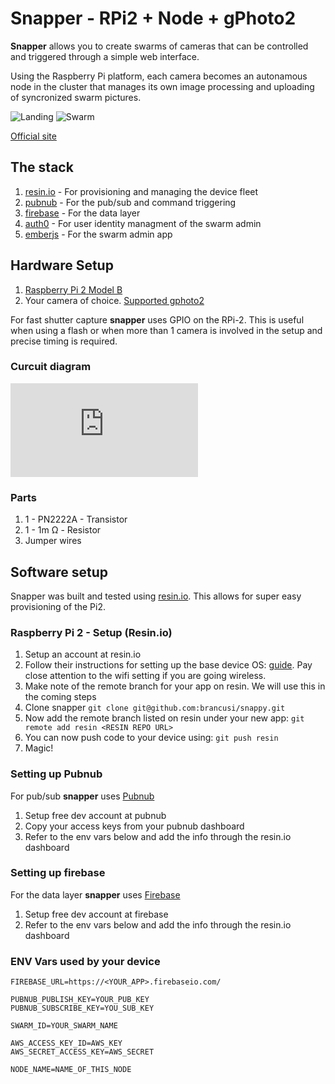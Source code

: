# Snapper - RPi2 + Node + gPhoto2

__Snapper__ allows you to create swarms of cameras that can be controlled and triggered through a simple web interface.

Using the Raspberry Pi platform, each camera becomes an autonamous node in the cluster that manages its own image processing and uploading of syncronized swarm pictures.

![Landing](http://wildsnapper.s3.amazonaws.com/Screen%20Shot%202015-08-16%20at%209.17.04%20PM.png)
![Swarm](http://wildsnapper.s3.amazonaws.com/Screen%20Shot%202015-08-16%20at%209.17.20%20PM.png)

[Official site](http://brancusi.github.io/snappy/)

## The stack

1. [resin.io](http://resin.io/) - For provisioning and managing the device fleet
1. [pubnub](https://www.pubnub.com/) - For the pub/sub and command triggering
1. [firebase](https://www.firebase.com/) - For the data layer
1. [auth0](https://auth0.com/) - For user identity managment of the swarm admin
1. [emberjs](https://emberjs.com/) - For the swarm admin app

## Hardware Setup

1. [Raspberry Pi 2 Model B](https://www.raspberrypi.org/products/raspberry-pi-2-model-b/)
1. Your camera of choice. [Supported gphoto2](http://www.gphoto.org/doc/remote/)

For fast shutter capture __snapper__ uses GPIO on the RPi-2. This is useful when using a flash or when more than 1 camera is involved in the setup and precise timing is required.

### Curcuit diagram

![RPi-2 Switch Curcuit](https://s3.amazonaws.com/wildsnapper/curcuit.pdf)

### Parts
1. 1 - PN2222A - Transistor
1. 1 - 1m Ω - Resistor
1. Jumper wires

## Software setup

Snapper was built and tested using [resin.io](http://resin.io). This allows for super easy provisioning of the Pi2.

### Raspberry Pi 2 - Setup (Resin.io)

1. Setup an account at resin.io
1. Follow their instructions for setting up the base device OS: [guide](http://docs.resin.io/#/pages/installing/gettingStarted.md). Pay close attention to the wifi setting if you are going wireless.
1. Make note of the remote branch for your app on resin. We will use this in the coming steps
1. Clone snapper `git clone git@github.com:brancusi/snappy.git`
1. Now add the remote branch listed on resin under your new app: `git remote add resin <RESIN REPO URL>`
1. You can now push code to your device using: `git push resin`
1. Magic!

### Setting up Pubnub

For pub/sub __snapper__ uses [Pubnub](http://pubnub.com)

1. Setup free dev account at pubnub
1. Copy your access keys from your pubnub dashboard
1. Refer to the env vars below and add the info through the resin.io dashboard

### Setting up firebase

For the data layer __snapper__ uses [Firebase](http://firebase.com)

1. Setup free dev account at firebase
1. Refer to the env vars below and add the info through the resin.io dashboard

### ENV Vars used by your device

```
FIREBASE_URL=https://<YOUR_APP>.firebaseio.com/

PUBNUB_PUBLISH_KEY=YOUR_PUB_KEY
PUBNUB_SUBSCRIBE_KEY=YOU_SUB_KEY

SWARM_ID=YOUR_SWARM_NAME

AWS_ACCESS_KEY_ID=AWS_KEY
AWS_SECRET_ACCESS_KEY=AWS_SECRET

NODE_NAME=NAME_OF_THIS_NODE
```